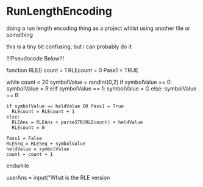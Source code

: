 # RunLengthEncoding
<p> doing a run length encoding thing as a project whilst using another file or something <p/>

<p> this is a tiny bit confusing, but i can probably do it </p>

<p> !!!Pseudocode Below!!! </p>

function RLE()
  count = 1
  RLEcount = 0
  Pass1 = TRUE
  
  while count < 20
    symbolValue = randInt(0,2)
    if symbolValue == 0:
      symbolValue = R
    elif symbolValue == 1:
      symbolValue = G
    else:
      symbolValue == B

    if symbolValue == heldValue OR Pass1 = True
      RLEcount = RLEcount + 1
    else:
      RLEAns = RLEAns + parseSTR(RLEcount) + heldValue
      RLEcount = 0

    Pass1 = False
    RLESeq = RLESeq + symbolValue
    heldValue = symbolValue
    count = count + 1
  endwhile
  
  userAns = input("What is the RLE version  
